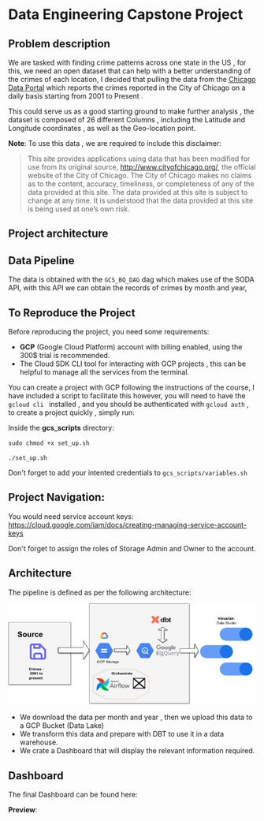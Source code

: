 # Data Engineering Capstone Project


## Problem description

We are tasked with finding crime patterns across one state in the US , for this, we need an open dataset that can help with a better understanding of the crimes of each location, I decided that pulling the data from the [Chicago Data Portal](https://data.cityofchicago.org/Public-Safety/Crimes-2001-to-Present/ijzp-q8t2) which reports the crimes reported in the City of Chicago on a daily basis starting from 2001 to Present . 

This could serve us as a good starting ground to make further analysis , the dataset is composed of 26 different Columns , including the Latitude and Longitude coordinates , as well as the Geo-location point.


**Note**: To use this data , we are required to include this disclaimer:

>This site provides applications using data that has been modified for use from its original source, http://www.cityofchicago.org/, the official website of the City of Chicago. The City of Chicago makes no claims as to the content, accuracy, timeliness, or completeness of any of the data provided at this site. The data provided at this site is subject to change at any time. It is understood that the data provided at this site is being used at one’s own risk.

## Project architecture


## Data Pipeline

The data is obtained with the `GCS_BQ_DAG` dag which makes use of the SODA API, with this API we can obtain the records of crimes by month and year, 







## To Reproduce the Project

Before reproducing the project, you need some requirements:

- **GCP** (Google Cloud Platform) account with billing enabled, using the 300$ trial is recommended.
- The Cloud SDK CLI tool for interacting with GCP projects , this can be helpful to manage all the services from the terminal.
  
You can create a project with GCP following the instructions of the course, I have included a script to facilitate this however, you will need to have the `gcloud cli ` installed , and you should be authenticated with `gcloud auth` , to create a project quickly , simply run:


Inside the **gcs_scripts** directory:
```console
sudo chmod +x set_up.sh
```


```console
./set_up.sh
```
Don't forget to add your intented credentials to `gcs_scripts/variables.sh`



## Project Navigation:
You would need service account keys:
https://cloud.google.com/iam/docs/creating-managing-service-account-keys

Don't forget to assign the roles of Storage Admin and Owner to the account.

## Architecture


The pipeline is defined as per the following architecture:

![alt](./img/image_01.png)

- We download the data per month and year , then we upload this data to a GCP Bucket (Data Lake)
- We transform this data and prepare with DBT to use it in a data warehouse.
- We crate a Dashboard that will display the relevant information required.



## Dashboard

The final Dashboard can be found here:

**Preview**: